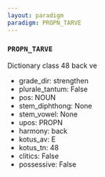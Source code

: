 ```yaml
---
layout: paradigm
paradigm: PROPN_TARVE
---
```

### ` PROPN_TARVE `

Dictionary class 48 back ve
* grade_dir: strengthen
* plurale_tantum: False
* pos: NOUN
* stem_diphthong: None
* stem_vowel: None
* upos: PROPN
* harmony: back
* kotus_av: E
* kotus_tn: 48
* clitics: False
* possessive: False
